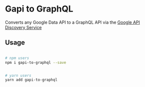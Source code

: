 # Gapi to GraphQL 

Converts any Google Data API to a GraphQL API via the [Google API Discovery Service](https://developers.google.com/discovery/)

## Usage

```bash

# npm users
npm i gapi-to-graphql --save


# yarn users 
yarn add gapi-to-graphql 
``` 

 